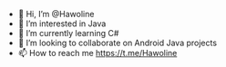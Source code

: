 - 👋 Hi, I’m @Hawoline
- 👀 I’m interested in Java
- 🌱 I’m currently learning C#
- 💞️ I’m looking to collaborate on Android Java projects
- 📫 How to reach me https://t.me/Hawoline

<!---
Hawoline/Hawoline is a ✨ special ✨ repository because its `README.md` (this file) appears on your GitHub profile.
You can click the Preview link to take a look at your changes.
--->
